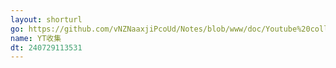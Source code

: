 ```yaml
---
layout: shorturl
go: https://github.com/vNZNaaxjiPcoUd/Notes/blob/www/doc/Youtube%20collection.md
name: YT收集
dt: 240729113531
---
```

